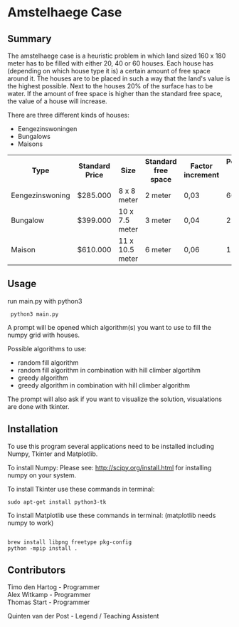 Amstelhaege Case
=============

Summary
------------
The amstelhaege case is a heuristic problem in which land sized 160 x 180 meter has to be filled with either 20, 40 or 60 houses. Each house has (depending on which house type it is) a certain amount of free space around it. The houses are to be placed in such a way that the land's value is the highest possible. Next to the houses 20% of the surface has to be water. 
If the amount of free space is higher than the standard free space, the value of a house will increase.

There are three different kinds of houses:
- Eengezinswoningen
- Bungalows
- Maisons

<table>
  <tr>
    <th>Type</th>
    <th>Standard Price</th>
    <th>Size</th>
    <th>Standard free space</th>
    <th>Factor increment</th>
    <th>Percentage of all houses</th>

  </tr>
  <tr>
    <td>Eengezinswoning</td>
    <td>$285.000</td>
    <td>8 x 8 meter </td>
    <td>2 meter</td>
    <td>0,03 </td>
    <td>60% </td>
  </tr>
    <tr>
    <td>Bungalow</td>
    <td>$399.000</td>
    <td>10 x 7.5 meter </td>
    <td>3 meter</td>
    <td>0,04 </td>
    <td>25% </td>
  </tr>
  <tr>
    <td>Maison</td>
    <td>$610.000</td>
    <td>11 x 10.5 meter </td>
    <td>6 meter</td>
    <td>0,06 </td>
    <td>15% </td>
  </tr>
</table>

Usage
------------
run main.py with python3
<pre><code> python3 main.py </code></pre>

A prompt will be opened which algorithm(s) you want to use to fill the numpy grid with houses.

Possible algorithms to use:
- random fill algorithm
- random fill algorithm in combination with hill climber algortihm
- greedy algorithm
- greedy algorithm in combination with hill climber algorithm

The prompt will also ask if you want to visualize the solution, visualations are done with tkinter.


Installation
------------
To use this program several applications need to be installed including Numpy, Tkinter and Matplotlib.

To install Numpy:
Please see: http://scipy.org/install.html for installing numpy on your system.

To install Tkinter use these commands in terminal:
<pre><code>sudo apt-get install python3-tk</code></pre>
To install Matplotlib use these commands in terminal: (matplotlib needs numpy to work)
<pre><code> 
brew install libpng freetype pkg-config
python -mpip install .
</code></pre>


Contributors
------------
Timo den Hartog - Programmer <br>
Alex Witkamp - Programmer <br>
Thomas Start - Programmer <br>

Quinten van der Post - Legend / Teaching Assistent
